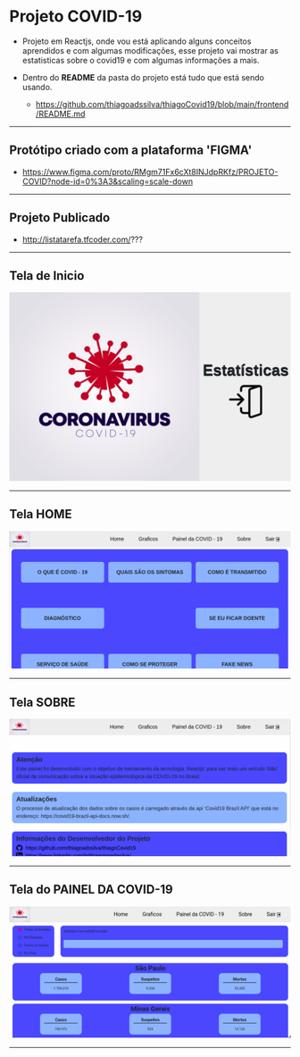 # Projeto COVID-19
* Projeto em Reactjs, onde vou está aplicando alguns conceitos aprendidos e com algumas modificações, esse projeto vai mostrar as estatisticas sobre o covid19 e com algumas informações a mais.

* Dentro do <b>README</b> da pasta do projeto está tudo que está sendo usando.
   * https://github.com/thiagoadssilva/thiagoCovid19/blob/main/frontend/README.md

<hr>

## Protótipo criado com a plataforma 'FIGMA'
  * https://www.figma.com/proto/RMgm71Fx6cXt8INJdpRKfz/PROJETO-COVID?node-id=0%3A3&scaling=scale-down

<hr/>

## Projeto Publicado
- http://listatarefa.tfcoder.com/???

<hr/>

## <b>Tela de Inicio</b> 

![Tela Principal](image/HomeScreen.png)

<hr>

## <b>Tela HOME</b> 

![Tela Principal](image/home.png)

<hr>

## <b>Tela SOBRE</b> 

![Tela Principal](image/sobre.png)

<hr>

## <b>Tela do PAINEL DA COVID-19</b> 

![Tela Principal](image/painelCovid.png)

<hr>